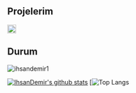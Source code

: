 ## Projelerim
<img src="https://cdn.discordapp.com/emojis/751073851298807888.gif?v=1" width="20px">

## Durum
<p align="left"> <img src="https://komarev.com/ghpvc/?username=ihsandemir1&label=Views&color=blue&style=plastic" alt="ihsandemir1" /> </p>

[![IhsanDemir's github stats](https://github-readme-stats.vercel.app/api?username=ihsandemir1&show_icons=true&theme=dark)](https://github.com/ihsandemir1/IhsanDemir)
[![Top Langs](https://github-readme-stats.vercel.app/api/top-langs/?username=ihsandemir1&theme=light&hide_langs_below=1)


